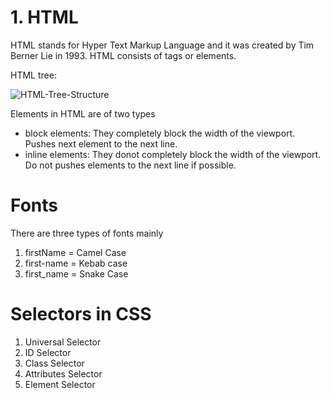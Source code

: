 # 1. HTML

HTML stands for Hyper Text Markup Language and it was created by Tim Berner Lie in 1993. HTML consists of tags or elements.

HTML tree:

![HTML-Tree-Structure](https://github.com/ApurbaKumarMajumder/CB-Web-Development-Course/assets/65047407/7595680b-5e30-444c-aead-d109a4d7c948)

Elements in HTML are of two types

- block elements: They completely block the width of the viewport. Pushes next element to the next line.
- inline elements: They donot completely block the width of the viewport. Do not pushes elements to the next line if possible.

# Fonts

There are three types of fonts mainly

1. firstName = Camel Case
2. first-name = Kebab case
3. first_name = Snake Case

# Selectors in CSS

1. Universal Selector
2. ID Selector
3. Class Selector
4. Attributes Selector
5. Element Selector

